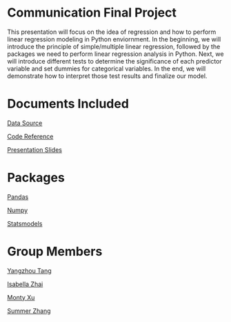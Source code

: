 Communication Final Project
=======
This presentation will focus on the idea of regression and how to perform linear regression modeling in Python enviornment. In the beginning, we will introduce the principle of simple/multiple linear regression, followed by the packages we need to perform linear regression analysis in Python. Next, we will introduce different tests to determine the significance of each predictor variable and set dummies for categorical variables. In the end, we will demonstrate how to interpret those test results and finalize our model.

# Documents Included
[Data Source](https://github.com/summerzhang423/communication/blob/main/KelleyBlueBookData.csv)

[Code Reference](https://github.com/summerzhang423/communication/blob/main/communication_code.ipynb)

[Presentation Slides](https://github.com/summerzhang423/communication/blob/main/Communication%20Final.pdf) 


Packages
=======
[Pandas](https://pandas.pydata.org/about/)

[Numpy](https://numpy.org/doc/stable/user/whatisnumpy.html)

[Statsmodels](https://www.statsmodels.org/stable/index.html)


Group Members
=======
[Yangzhou Tang](https://github.com/yangzhoutang)

[Isabella Zhai](https://github.com/isabellazhai)

[Monty Xu](https://github.com/montyhsu)

[Summer Zhang](https://github.com/summerzhang423)
